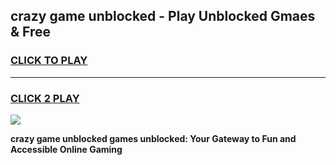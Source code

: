 
## crazy game unblocked - Play Unblocked Gmaes & Free
<h3>
<a href="https://news.freeplayer.one?title=crazy_game_unblocked&ref=16F">CLICK TO PLAY</a></h3>
<hr>

<h3>
<a href="https://news.freeplayer.one?title=crazy_game_unblocked&ref=16F">CLICK 2 PLAY</a>
  
</h3>

<a href="https://news.freeplayer.one?title=crazy_game_unblocked&ref=16F/"><img src="https://clearcache.store/games.png"></a>


**crazy game unblocked games unblocked: Your Gateway to Fun and Accessible Online Gaming**
